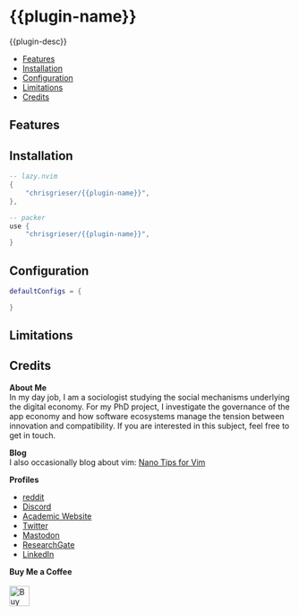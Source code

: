 <!-- LTeX: enabled=false -->
# {{plugin-name}} <!-- LTeX: enabled=true -->
<!-- TODO uncomment shields when available in dotfyle.com -->
<!-- <a href="https://dotfyle.com/plugins/chrisgrieser/{{plugin-name}}"><img src="https://dotfyle.com/plugins/chrisgrieser/{{plugin-name}}/shield" /></a> -->

{{plugin-desc}}

<!-- toc -->

- [Features](#features)
- [Installation](#installation)
- [Configuration](#configuration)
- [Limitations](#limitations)
- [Credits](#credits)

<!-- tocstop -->

## Features

## Installation

```lua
-- lazy.nvim
{
	"chrisgrieser/{{plugin-name}}",
},

-- packer
use {
	"chrisgrieser/{{plugin-name}}",
}
```

## Configuration

```lua
defaultConfigs = {

}
```

## Limitations

## Credits
<!-- vale Google.FirstPerson = NO -->
__About Me__  
In my day job, I am a sociologist studying the social mechanisms underlying the digital economy. For my PhD project, I investigate the governance of the app economy and how software ecosystems manage the tension between innovation and compatibility. If you are interested in this subject, feel free to get in touch.

__Blog__  
I also occasionally blog about vim: [Nano Tips for Vim](https://nanotipsforvim.prose.sh)

__Profiles__  
- [reddit](https://www.reddit.com/user/pseudometapseudo)
- [Discord](https://discordapp.com/users/462774483044794368/)
- [Academic Website](https://chris-grieser.de/)
- [Twitter](https://twitter.com/pseudo_meta)
- [Mastodon](https://pkm.social/@pseudometa)
- [ResearchGate](https://www.researchgate.net/profile/Christopher-Grieser)
- [LinkedIn](https://www.linkedin.com/in/christopher-grieser-ba693b17a/)

__Buy Me a Coffee__  
<br>
<a href='https://ko-fi.com/Y8Y86SQ91' target='_blank'><img height='36' style='border:0px;height:36px;' src='https://cdn.ko-fi.com/cdn/kofi1.png?v=3' border='0' alt='Buy Me a Coffee at ko-fi.com' /></a>
